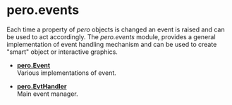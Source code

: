 # pero.events

Each time a property of *pero* objects is changed an event is raised and can be used to act accordingly. The
*pero.events* module, provides a general implementation of event handling mechanism and can be used to create "smart"
object or interactive graphics.

- [**pero.Event**](event.md)  
  Various implementations of event.

- [**pero.EvtHandler**](handler.md)  
  Main event manager.
